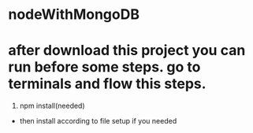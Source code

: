 # nodeWithMongoDB
# after download this project you can run before some steps. go to terminals and flow this steps.
1. npm install(needed)
 - then install according to file setup if you needed
